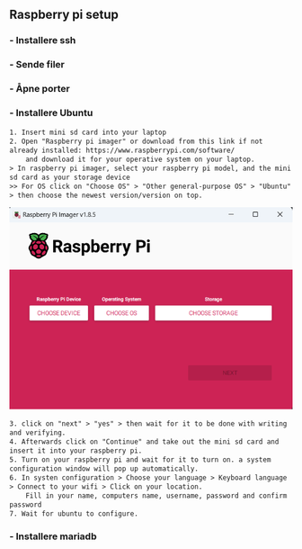 ## Raspberry pi setup

### - Installere ssh


### - Sende filer


### - Åpne porter


### - Installere Ubuntu


```
1. Insert mini sd card into your laptop
2. Open "Raspberry pi imager" or download from this link if not already installed: https://www.raspberrypi.com/software/
    and download it for your operative system on your laptop.
> In raspberry pi imager, select your raspberry pi model, and the mini sd card as your storage device
>> For OS click on "Choose OS" > "Other general-purpose OS" > "Ubuntu" > then choose the newest version/version on top.
```
![alt text](https://github.com/PolishCowPog/Coop_repo/blob/main/Raspberry_pi_imager.png)
```
3. click on "next" > "yes" > then wait for it to be done with writing and verifying.
4. Afterwards click on "Continue" and take out the mini sd card and insert it into your raspberry pi.
5. Turn on your raspberry pi and wait for it to turn on. a system configuration window will pop up automatically.
6. In systen configuration > Choose your language > Keyboard language > Connect to your wifi > Click on your location.
    Fill in your name, computers name, username, password and confirm password
7. Wait for ubuntu to configure.
```



### - Installere mariadb
